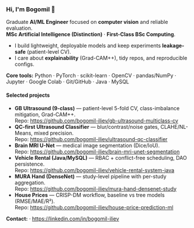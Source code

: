 ### Hi, I'm Bogomil 👋

Graduate **AI/ML Engineer** focused on **computer vision** and reliable evaluation.  
**MSc Artificial Intelligence (Distinction)** · **First-Class BSc Computing**.

- I build lightweight, deployable models and keep experiments **leakage-safe** (patient-level CV).
- I care about **explainability** (Grad-CAM++), tidy repos, and reproducible configs.

**Core tools:** Python · PyTorch · scikit-learn · OpenCV · pandas/NumPy · Jupyter · Google Colab · Git/GitHub · Java · MySQL

#### Selected projects
- **GB Ultrasound (9-class)** — patient-level 5-fold CV, class-imbalance mitigation, Grad-CAM++.  
  Repo: https://github.com/bogomil-iliev/gb-ultrasound-multiclass-cv
- **QC-first Ultrasound Classifier** — blur/contrast/noise gates, CLAHE/NL-Means, mixed precision.  
  Repo: https://github.com/bogomil-iliev/ultrasound-qc-classifier
- **Brain MRI U-Net** — medical image segmentation (Dice/IoU).  
  Repo: https://github.com/bogomil-iliev/brain-mri-unet-segmentation
- **Vehicle Rental (Java/MySQL)** — RBAC + conflict-free scheduling, DAO persistence.  
  Repo: https://github.com/bogomil-iliev/vehicle-rental-system-java
- **MURA Hand (DenseNet)** — study-level pipeline with per-study aggregation.  
  Repo: https://github.com/bogomil-iliev/mura-hand-densenet-study
- **House Prices** — CRISP-DM workflow, baseline vs tree models (RMSE/MAE/R²).  
  Repo: https://github.com/bogomil-iliev/house-price-prediction-ml

**Contact:** · https://linkedin.com/in/bogomil-iliev
